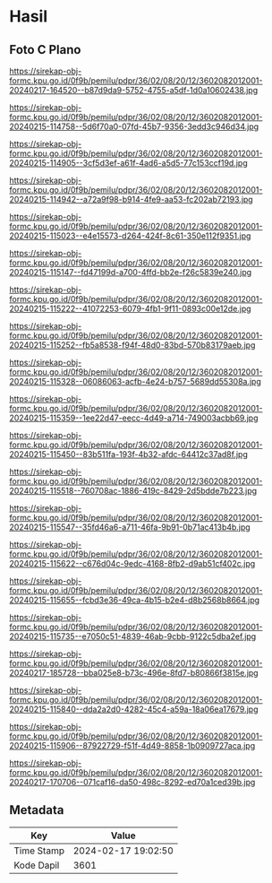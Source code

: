 # Hasil

## Foto C Plano

https://sirekap-obj-formc.kpu.go.id/0f9b/pemilu/pdpr/36/02/08/20/12/3602082012001-20240217-164520--b87d9da9-5752-4755-a5df-1d0a10602438.jpg

https://sirekap-obj-formc.kpu.go.id/0f9b/pemilu/pdpr/36/02/08/20/12/3602082012001-20240215-114758--5d6f70a0-07fd-45b7-9356-3edd3c946d34.jpg

https://sirekap-obj-formc.kpu.go.id/0f9b/pemilu/pdpr/36/02/08/20/12/3602082012001-20240215-114905--3cf5d3ef-a61f-4ad6-a5d5-77c153ccf19d.jpg

https://sirekap-obj-formc.kpu.go.id/0f9b/pemilu/pdpr/36/02/08/20/12/3602082012001-20240215-114942--a72a9f98-b914-4fe9-aa53-fc202ab72193.jpg

https://sirekap-obj-formc.kpu.go.id/0f9b/pemilu/pdpr/36/02/08/20/12/3602082012001-20240215-115023--e4e15573-d264-424f-8c61-350e112f9351.jpg

https://sirekap-obj-formc.kpu.go.id/0f9b/pemilu/pdpr/36/02/08/20/12/3602082012001-20240215-115147--fd47199d-a700-4ffd-bb2e-f26c5839e240.jpg

https://sirekap-obj-formc.kpu.go.id/0f9b/pemilu/pdpr/36/02/08/20/12/3602082012001-20240215-115222--41072253-6079-4fb1-9f11-0893c00e12de.jpg

https://sirekap-obj-formc.kpu.go.id/0f9b/pemilu/pdpr/36/02/08/20/12/3602082012001-20240215-115252--fb5a8538-f94f-48d0-83bd-570b83179aeb.jpg

https://sirekap-obj-formc.kpu.go.id/0f9b/pemilu/pdpr/36/02/08/20/12/3602082012001-20240215-115328--06086063-acfb-4e24-b757-5689dd55308a.jpg

https://sirekap-obj-formc.kpu.go.id/0f9b/pemilu/pdpr/36/02/08/20/12/3602082012001-20240215-115359--1ee22d47-eecc-4d49-a714-749003acbb69.jpg

https://sirekap-obj-formc.kpu.go.id/0f9b/pemilu/pdpr/36/02/08/20/12/3602082012001-20240215-115450--83b511fa-193f-4b32-afdc-64412c37ad8f.jpg

https://sirekap-obj-formc.kpu.go.id/0f9b/pemilu/pdpr/36/02/08/20/12/3602082012001-20240215-115518--760708ac-1886-419c-8429-2d5bdde7b223.jpg

https://sirekap-obj-formc.kpu.go.id/0f9b/pemilu/pdpr/36/02/08/20/12/3602082012001-20240215-115547--35fd46a6-a711-46fa-9b91-0b71ac413b4b.jpg

https://sirekap-obj-formc.kpu.go.id/0f9b/pemilu/pdpr/36/02/08/20/12/3602082012001-20240215-115622--c676d04c-9edc-4168-8fb2-d9ab51cf402c.jpg

https://sirekap-obj-formc.kpu.go.id/0f9b/pemilu/pdpr/36/02/08/20/12/3602082012001-20240215-115655--fcbd3e36-49ca-4b15-b2e4-d8b2568b8664.jpg

https://sirekap-obj-formc.kpu.go.id/0f9b/pemilu/pdpr/36/02/08/20/12/3602082012001-20240215-115735--e7050c51-4839-46ab-9cbb-9122c5dba2ef.jpg

https://sirekap-obj-formc.kpu.go.id/0f9b/pemilu/pdpr/36/02/08/20/12/3602082012001-20240217-185728--bba025e8-b73c-496e-8fd7-b80866f3815e.jpg

https://sirekap-obj-formc.kpu.go.id/0f9b/pemilu/pdpr/36/02/08/20/12/3602082012001-20240215-115840--dda2a2d0-4282-45c4-a59a-18a06ea17679.jpg

https://sirekap-obj-formc.kpu.go.id/0f9b/pemilu/pdpr/36/02/08/20/12/3602082012001-20240215-115906--87922729-f51f-4d49-8858-1b0909727aca.jpg

https://sirekap-obj-formc.kpu.go.id/0f9b/pemilu/pdpr/36/02/08/20/12/3602082012001-20240217-170706--071caf16-da50-498c-8292-ed70a1ced39b.jpg


## Metadata

| Key        | Value               |
| ---------- | ------------------- |
| Time Stamp | 2024-02-17 19:02:50 |
| Kode Dapil | 3601                |



